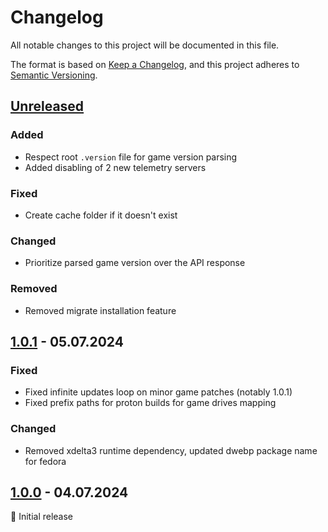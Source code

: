 # Changelog

All notable changes to this project will be documented in this file.

The format is based on [Keep a Changelog](https://keepachangelog.com/en/1.1.0/),
and this project adheres to [Semantic Versioning](https://semver.org/spec/v2.0.0.html).

## [Unreleased]

### Added

- Respect root `.version` file for game version parsing
- Added disabling of 2 new telemetry servers

### Fixed

- Create cache folder if it doesn't exist

### Changed

- Prioritize parsed game version over the API response

### Removed

- Removed migrate installation feature

## [1.0.1] - 05.07.2024

### Fixed

- Fixed infinite updates loop on minor game patches (notably 1.0.1)
- Fixed prefix paths for proton builds for game drives mapping

### Changed

- Removed xdelta3 runtime dependency, updated dwebp package name for fedora

## [1.0.0] - 04.07.2024

🚀 Initial release

<br>

[unreleased]: https://github.com/an-anime-team/sleepy-launcher/compare/1.0.1...next
[1.0.1]: https://github.com/an-anime-team/sleepy-launcher/compare/1.0.0...1.0.1
[1.0.0]: https://github.com/an-anime-team/sleepy-launcher/releases/tag/1.0.0
